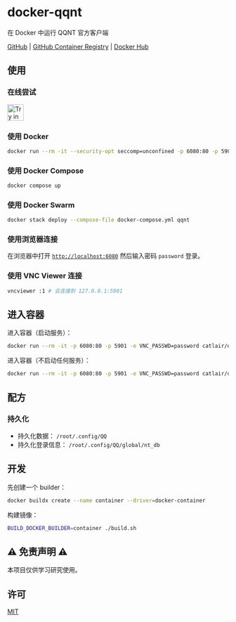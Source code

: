 # docker-qqnt

在 Docker 中运行 QQNT 官方客户端

[GitHub](https://github.com/catlair/docker-qqnt)
|
[GitHub Container Registry](https://github.com/catlair/docker-qqnt/pkgs/container/docker-qqnt)
|
[Docker Hub](https://hub.docker.com/r/catlair/qqnt)

## 使用

### 在线尝试

<a href="https://labs.play-with-docker.com/?stack=https://raw.githubusercontent.com/catlair/docker-qqnt/master/docker-compose.yml" target="_blank"><img src="https://raw.githubusercontent.com/play-with-docker/stacks/master/assets/images/button.png" alt="Try in PWD" height="37"/></a>

### 使用 Docker

```sh
docker run --rm -it --security-opt seccomp=unconfined -p 6080:80 -p 5901 -e VNC_PASSWD=password catlair/qqnt
```

### 使用 Docker Compose

```sh
docker compose up
```

### 使用 Docker Swarm

```sh
docker stack deploy --compose-file docker-compose.yml qqnt
```

### 使用浏览器连接

在浏览器中打开 [`http://localhost:6080`](http://localhost:6080) 然后输入密码 `password` 登录。

### 使用 VNC Viewer 连接

```sh
vncviewer :1 # 会连接到 127.0.0.1:5901
```

## 进入容器

进入容器（启动服务）：

```sh
docker run --rm -it -p 6080:80 -p 5901 -e VNC_PASSWD=password catlair/qqnt /sbin/my_init -- bash -l
```

进入容器（不启动任何服务）：

```sh
docker run --rm -it -p 6080:80 -p 5901 -e VNC_PASSWD=password catlair/qqnt bash
```

## 配方

### 持久化

- 持久化数据： `/root/.config/QQ`
- 持久化登录信息： `/root/.config/QQ/global/nt_db`

## 开发

先创建一个 builder：

```sh
docker buildx create --name container --driver=docker-container
```

构建镜像：

```sh
BUILD_DOCKER_BUILDER=container ./build.sh
```

## :warning: 免责声明 :warning:

本项目仅供学习研究使用。

## 许可

[MIT](https://github.com/catlair/docker-qqnt/blob/master/LICENSE)
